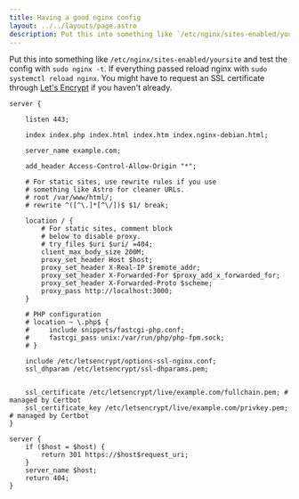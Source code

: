 ```yaml
---
title: Having a good nginx config
layout: ../../layouts/page.astro
description: Put this into something like `/etc/nginx/sites-enabled/yoursite` and test the config with `sudo nginx -t`. If everything passed reload nginx with `sudo systemctl reload nginx`. You might have to request an SSL certificate through <a href="https://certb...
---
```


Put this into something like `/etc/nginx/sites-enabled/yoursite` and test the config with `sudo nginx -t`. If everything passed reload nginx with `sudo systemctl reload nginx`. You might have to request an SSL certificate through <a href="https://certbot.eff.org/instructions" target="_blank">Let's Encrypt</a> if you haven't already.

```
server {

    listen 443;

    index index.php index.html index.htm index.nginx-debian.html;

    server_name example.com;

    add_header Access-Control-Allow-Origin "*";

    # For static sites, use rewrite rules if you use
    # something like Astro for cleaner URLs.
    # root /var/www/html/;
    # rewrite ^([^\.]*[^\/])$ $1/ break;

    location / {
        # For static sites, comment block 
        # below to disable proxy.
        # try_files $uri $uri/ =404;
        client_max_body_size 200M;
        proxy_set_header Host $host;
        proxy_set_header X-Real-IP $remote_addr;
        proxy_set_header X-Forwarded-For $proxy_add_x_forwarded_for;
        proxy_set_header X-Forwarded-Proto $scheme;
        proxy_pass http://localhost:3000;
    }

    # PHP configuration
    # location ~ \.php$ {
    #     include snippets/fastcgi-php.conf;
    #     fastcgi_pass unix:/var/run/php/php-fpm.sock;
    # }

    include /etc/letsencrypt/options-ssl-nginx.conf;
    ssl_dhparam /etc/letsencrypt/ssl-dhparams.pem;


    ssl_certificate /etc/letsencrypt/live/example.com/fullchain.pem; # managed by Certbot
    ssl_certificate_key /etc/letsencrypt/live/example.com/privkey.pem; # managed by Certbot
}

server {
    if ($host = $host) {
        return 301 https://$host$request_uri;
    }
    server_name $host;
    return 404;
}
```